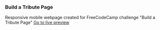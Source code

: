 ### Build a Tribute Page
Responsive mobile webpage created for FreeCodeCamp challenge "Build a Tribute Page"
[Go to live preview](https://liviulvu.github.io/build-tribute-page-free-code-camp/)

